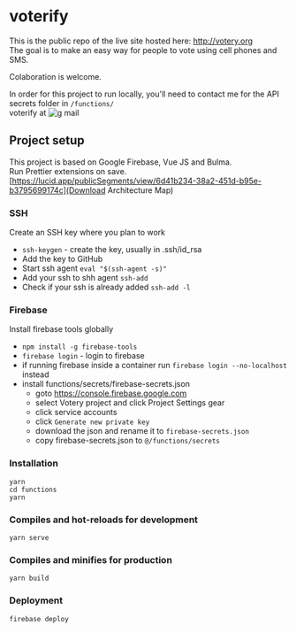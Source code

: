 # voterify
  
This is the public repo of the live site hosted here: http://votery.org  
The goal is to make an easy way for people to vote using cell phones and SMS.
  
Colaboration is welcome.  

In order for this project to run locally, you'll need to contact me  for the API secrets folder in `/functions/`  
voterify at ![g mail](https://ssl.gstatic.com/ui/v1/icons/mail/rfr/logo_gmail_lockup_dark_1x.png)

## Project setup
This project is based on Google Firebase, Vue JS and Bulma.   
Run Prettier extensions on save.  
[https://lucid.app/publicSegments/view/6d41b234-38a2-451d-b95e-b3795699174c](Download Architecture Map)  
  
### SSH
Create an SSH key where you plan to work  
* `ssh-keygen` - create the key, usually in .ssh/id_rsa  
* Add the key to GitHub  
* Start ssh agent `eval "$(ssh-agent -s)"`
* Add your ssh to shh agent `ssh-add` 
* Check if your ssh is already added `ssh-add -l`

### Firebase
Install firebase tools globally
* `npm install -g firebase-tools`
* `firebase login` - login to firebase
* if running firebase inside a container run `firebase login --no-localhost` instead
* install functions/secrets/firebase-secrets.json
   * goto https://console.firebase.google.com
   * select Votery project and click Project Settings gear
   * click service accounts
   * click `Generate new private key`
   * download the json and rename it to `firebase-secrets.json`
   * copy firebase-secrets.json to `@/functions/secrets`

### Installation
```
yarn
cd functions
yarn
```


### Compiles and hot-reloads for development
```
yarn serve
```

### Compiles and minifies for production
```
yarn build
```

### Deployment
```
firebase deploy
```
